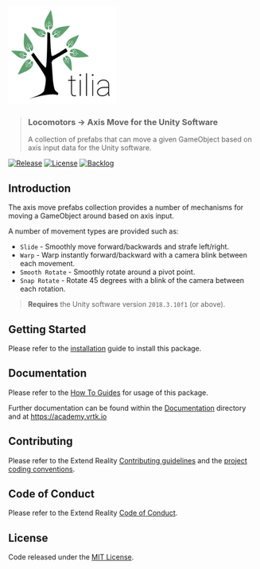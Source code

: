 [![Tilia logo][Tilia-Image]](#)

> ### Locomotors -> Axis Move for the Unity Software
> A collection of prefabs that can move a given GameObject based on axis input data for the Unity software.

[![Release][Version-Release]][Releases]
[![License][License-Badge]][License]
[![Backlog][Backlog-Badge]][Backlog]

## Introduction

The axis move prefabs collection provides a number of mechanisms for moving a GameObject around based on axis input.

A number of movement types are provided such as:

* `Slide` - Smoothly move forward/backwards and strafe left/right.
* `Warp` - Warp instantly forward/backward with a camera blink between each movement.
* `Smooth Rotate` - Smoothly rotate around a pivot point.
* `Snap Rotate` - Rotate 45 degrees with a blink of the camera between each rotation.

> **Requires** the Unity software version `2018.3.10f1` (or above).

## Getting Started

Please refer to the [installation] guide to install this package.

## Documentation

Please refer to the [How To Guides] for usage of this package.

Further documentation can be found within the [Documentation] directory and at https://academy.vrtk.io

## Contributing

Please refer to the Extend Reality [Contributing guidelines] and the [project coding conventions].

## Code of Conduct

Please refer to the Extend Reality [Code of Conduct].

## License

Code released under the [MIT License][License].

[License-Badge]: https://img.shields.io/github/license/ExtendRealityLtd/Tilia.Locomotors.AxisMove.Unity.svg
[Version-Release]: https://img.shields.io/github/release/ExtendRealityLtd/Tilia.Locomotors.AxisMove.Unity.svg
[project coding conventions]: https://github.com/ExtendRealityLtd/.github/blob/master/CONVENTIONS/UNITY3D.md

[Tilia-Image]: https://raw.githubusercontent.com/ExtendRealityLtd/related-media/main/github/readme/tilia.png
[License]: LICENSE.md
[Documentation]: Documentation/
[How To Guides]: Documentation/HowToGuides/
[Installation]: Documentation/HowToGuides/Installation/README.md
[Backlog]: http://tracker.vrtk.io
[Backlog-Badge]: https://img.shields.io/badge/project-backlog-78bdf2.svg
[Releases]: ../../releases
[Contributing guidelines]: https://github.com/ExtendRealityLtd/.github/blob/master/CONTRIBUTING.md
[Code of Conduct]: https://github.com/ExtendRealityLtd/.github/blob/master/CODE_OF_CONDUCT.md